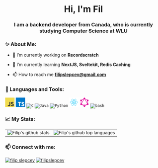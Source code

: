 <h1 align="center">Hi, I'm Fil</h1>
<h3 align="center">I am a backend developer from Canada, who is currently studying Computer Science at WLU</h3>

<h3 align="left">✨ About Me:</h3>

- 🔭 I’m currently working on **Recordscratch**

- 🌱 I’m currently learning **NextJS, Sveltekit, Redis Caching**

- 📫 How to reach me **filipslepcev@gmail.com**


<h3 align="left">🤖 Languages and Tools:</h3>
<code><img style="width:30px;height:30px;" alt="javascript" src="https://raw.githubusercontent.com/github/explore/80688e429a7d4ef2fca1e82350fe8e3517d3494d/topics/javascript/javascript.png"></code>
<code><img style="width:30px;height:30px;" alt="typescript" src="https://raw.githubusercontent.com/github/explore/80688e429a7d4ef2fca1e82350fe8e3517d3494d/topics/typescript/typescript.png"></code>
<code><img style="width:30px;height:30px;" alt="C" src="https://raw.githubusercontent.com/jmnote/z-icons/master/svg/c.svg"></code>
<code><img style="width:30px;height:30px;" alt="Java" src="https://raw.githubusercontent.com/jmnote/z-icons/master/svg/java.svg"></code>
<code><img style="width:30px;height:30px;" alt="Python" src="https://raw.githubusercontent.com/jmnote/z-icons/master/svg/python.svg"></code>
<code><img style="width:30px;height:30px;" alt="react" src="https://raw.githubusercontent.com/github/explore/80688e429a7d4ef2fca1e82350fe8e3517d3494d/topics/react/react.png"></code>
<code><img style="width:30px;height:30px;" alt="graphql" src="https://raw.githubusercontent.com/github/explore/5c058a388828bb5fde0bcafd4bc867b5bb3f26f3/topics/graphql/graphql.png"></code>
<code><img style="width:30px;height:30px;" alt="bash" src="https://raw.githubusercontent.com/jmnote/z-icons/master/svg/bash.svg"></code>

<h3 align="left">📈 My Stats:</h3>
<table>
  <tr>
    <td>
        <img alt="Filip's github stats" src="https://github-readme-stats.vercel.app/api?username=Filip-Slepcev">
    </td>
    <td>
        <img alt="Filip's github top languages" src="https://github-readme-stats.vercel.app/api/top-langs/?username=Filip-Slepcev">
    </td>
  </tr>
</table>


<h3 align="left">📫 Connect with me:</h3>
<p align="left">
<a href="https://linkedin.com/in/filip-slepcev" target="blank"><img align="center" src="https://raw.githubusercontent.com/rahuldkjain/github-profile-readme-generator/master/src/images/icons/Social/linked-in-alt.svg" alt="filip slepcev" height="30" width="40" /></a>
<a href="https://instagram.com/filipslepcev" target="blank"><img align="center" src="https://raw.githubusercontent.com/rahuldkjain/github-profile-readme-generator/master/src/images/icons/Social/instagram.svg" alt="filipslepcev" height="30" width="40" /></a>
</p>
